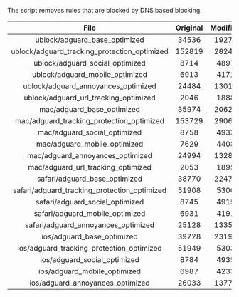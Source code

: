 The script removes rules that are blocked by DNS based blocking.


| File | Original | Modified |
|:----:|:-----:|:-----:|
| ublock/adguard_base_optimized | 34536 | 19273 |
| ublock/adguard_tracking_protection_optimized | 152819 | 28245 |
| ublock/adguard_social_optimized | 8714 | 4897 |
| ublock/adguard_mobile_optimized | 6913 | 4172 |
| ublock/adguard_annoyances_optimized | 24484 | 13019 |
| ublock/adguard_url_tracking_optimized | 2046 | 1888 |
| mac/adguard_base_optimized | 35974 | 20629 |
| mac/adguard_tracking_protection_optimized | 153729 | 29065 |
| mac/adguard_social_optimized | 8758 | 4933 |
| mac/adguard_mobile_optimized | 7629 | 4408 |
| mac/adguard_annoyances_optimized | 24994 | 13283 |
| mac/adguard_url_tracking_optimized | 2053 | 1895 |
| safari/adguard_base_optimized | 38770 | 22479 |
| safari/adguard_tracking_protection_optimized | 51908 | 5300 |
| safari/adguard_social_optimized | 8745 | 4915 |
| safari/adguard_mobile_optimized | 6931 | 4191 |
| safari/adguard_annoyances_optimized | 25128 | 13359 |
| ios/adguard_base_optimized | 39728 | 23190 |
| ios/adguard_tracking_protection_optimized | 51949 | 5303 |
| ios/adguard_social_optimized | 8784 | 4935 |
| ios/adguard_mobile_optimized | 6987 | 4233 |
| ios/adguard_annoyances_optimized | 26033 | 13774 |